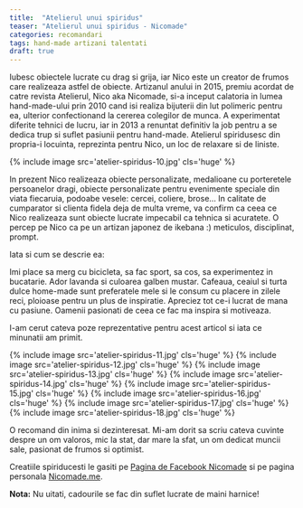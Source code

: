```yaml
---
title:  "Atelierul unui spiridus"
teaser: "Atelierul unui spiridus - Nicomade"
categories: recomandari
tags: hand-made artizani talentati
draft: true
---
```


Iubesc obiectele lucrate cu drag si grija, iar Nico este un creator de frumos care realizeaza astfel de obiecte.
Artizanul anului in 2015, premiu acordat de catre revista Atelierul, Nico aka Nicomade, si-a inceput calatoria in lumea hand-made-ului prin 2010 cand isi realiza bijuterii din lut polimeric pentru ea, ulterior confectionand la cererea colegilor de munca.
A experimentat diferite tehnici de lucru, iar in 2013 a renuntat definitiv la job pentru a se dedica trup si suflet pasiunii pentru hand-made.
Atelierul spiridusesc din propria-i locuinta, reprezinta pentru Nico, un loc de relaxare si de liniste.

{% include image src='atelier-spiridus-10.jpg' cls='huge' %}

In prezent Nico realizeaza obiecte personalizate, medalioane cu porteretele persoanelor dragi, obiecte personalizate pentru evenimente speciale din viata fiecaruia, podoabe vesele: cercei, coliere, brose…
In calitate de cumparator si clienta fidela deja de multa vreme, va confirm ca ceea ce Nico realizeaza sunt obiecte lucrate impecabil ca tehnica si acuratete.
O percep pe Nico ca pe un artizan japonez de ikebana :) meticulos, disciplinat, prompt.

Iata si cum se descrie ea:

Imi place sa merg cu bicicleta, sa fac sport, sa cos, sa experimentez in bucatarie.
Ador lavanda si culoarea galben mustar.
Cafeaua, ceaiul si turta dulce home-made sunt preferatele mele si le consum cu placere in zilele reci, ploioase pentru un plus de inspiratie.
Apreciez tot ce-i lucrat de mana cu pasiune. Oamenii pasionati de ceea ce fac ma inspira si motiveaza.

I-am cerut cateva poze reprezentative pentru acest articol si iata ce minunatii am primit.

{% include image src='atelier-spiridus-11.jpg' cls='huge' %}
{% include image src='atelier-spiridus-12.jpg' cls='huge' %}
{% include image src='atelier-spiridus-13.jpg' cls='huge' %}
{% include image src='atelier-spiridus-14.jpg' cls='huge' %}
{% include image src='atelier-spiridus-15.jpg' cls='huge' %}
{% include image src='atelier-spiridus-16.jpg' cls='huge' %}
{% include image src='atelier-spiridus-17.jpg' cls='huge' %}
{% include image src='atelier-spiridus-18.jpg' cls='huge' %}

O recomand din inima si dezinteresat. Mi-am dorit sa scriu cateva cuvinte despre un om valoros, mic la stat, dar mare la sfat, un om dedicat muncii sale, pasionat de frumos si optimist.

Creatiile spiriducesti le gasiti pe [Pagina de Facebook Nicomade](https://www.facebook.com/nicomadero-158364987540717/) si pe pagina personala [Nicomade.me](http://nicomade.me).

**Nota:** Nu uitati, cadourile se fac din suflet lucrate de maini harnice!

